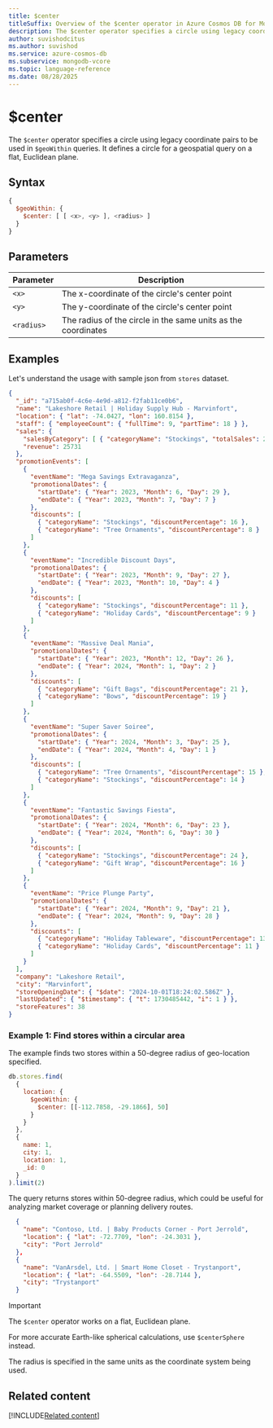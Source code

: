 ```yaml
---
title: $center
titleSuffix: Overview of the $center operator in Azure Cosmos DB for MongoDB (vCore)
description: The $center operator specifies a circle using legacy coordinate pairs for $geoWithin queries.
author: suvishodcitus
ms.author: suvishod
ms.service: azure-cosmos-db
ms.subservice: mongodb-vcore
ms.topic: language-reference
ms.date: 08/28/2025
---
```


# $center

The `$center` operator specifies a circle using legacy coordinate pairs to be used in `$geoWithin` queries. It defines a circle for a geospatial query on a flat, Euclidean plane.

## Syntax

```javascript
{
  $geoWithin: {
    $center: [ [ <x>, <y> ], <radius> ]
  }
}
```

## Parameters

| Parameter | Description |
|-----------|-------------|
| `<x>` | The x-coordinate of the circle's center point |
| `<y>` | The y-coordinate of the circle's center point |
| `<radius>` | The radius of the circle in the same units as the coordinates |

## Examples

Let's understand the usage with sample json from `stores` dataset.

```json
{
  "_id": "a715ab0f-4c6e-4e9d-a812-f2fab11ce0b6",
  "name": "Lakeshore Retail | Holiday Supply Hub - Marvinfort",
  "location": { "lat": -74.0427, "lon": 160.8154 },
  "staff": { "employeeCount": { "fullTime": 9, "partTime": 18 } },
  "sales": {
    "salesByCategory": [ { "categoryName": "Stockings", "totalSales": 25731 } ],
    "revenue": 25731
  },
  "promotionEvents": [
    {
      "eventName": "Mega Savings Extravaganza",
      "promotionalDates": {
        "startDate": { "Year": 2023, "Month": 6, "Day": 29 },
        "endDate": { "Year": 2023, "Month": 7, "Day": 7 }
      },
      "discounts": [
        { "categoryName": "Stockings", "discountPercentage": 16 },
        { "categoryName": "Tree Ornaments", "discountPercentage": 8 }
      ]
    },
    {
      "eventName": "Incredible Discount Days",
      "promotionalDates": {
        "startDate": { "Year": 2023, "Month": 9, "Day": 27 },
        "endDate": { "Year": 2023, "Month": 10, "Day": 4 }
      },
      "discounts": [
        { "categoryName": "Stockings", "discountPercentage": 11 },
        { "categoryName": "Holiday Cards", "discountPercentage": 9 }
      ]
    },
    {
      "eventName": "Massive Deal Mania",
      "promotionalDates": {
        "startDate": { "Year": 2023, "Month": 12, "Day": 26 },
        "endDate": { "Year": 2024, "Month": 1, "Day": 2 }
      },
      "discounts": [
        { "categoryName": "Gift Bags", "discountPercentage": 21 },
        { "categoryName": "Bows", "discountPercentage": 19 }
      ]
    },
    {
      "eventName": "Super Saver Soiree",
      "promotionalDates": {
        "startDate": { "Year": 2024, "Month": 3, "Day": 25 },
        "endDate": { "Year": 2024, "Month": 4, "Day": 1 }
      },
      "discounts": [
        { "categoryName": "Tree Ornaments", "discountPercentage": 15 },
        { "categoryName": "Stockings", "discountPercentage": 14 }
      ]
    },
    {
      "eventName": "Fantastic Savings Fiesta",
      "promotionalDates": {
        "startDate": { "Year": 2024, "Month": 6, "Day": 23 },
        "endDate": { "Year": 2024, "Month": 6, "Day": 30 }
      },
      "discounts": [
        { "categoryName": "Stockings", "discountPercentage": 24 },
        { "categoryName": "Gift Wrap", "discountPercentage": 16 }
      ]
    },
    {
      "eventName": "Price Plunge Party",
      "promotionalDates": {
        "startDate": { "Year": 2024, "Month": 9, "Day": 21 },
        "endDate": { "Year": 2024, "Month": 9, "Day": 28 }
      },
      "discounts": [
        { "categoryName": "Holiday Tableware", "discountPercentage": 13 },
        { "categoryName": "Holiday Cards", "discountPercentage": 11 }
      ]
    }
  ],
  "company": "Lakeshore Retail",
  "city": "Marvinfort",
  "storeOpeningDate": { "$date": "2024-10-01T18:24:02.586Z" },
  "lastUpdated": { "$timestamp": { "t": 1730485442, "i": 1 } },
  "storeFeatures": 38
}
```

### Example 1: Find stores within a circular area

The example finds two stores within a 50-degree radius of geo-location specified.

```javascript
db.stores.find(
  {
    location: {
      $geoWithin: {
        $center: [[-112.7858, -29.1866], 50]
      }
    }
  },
  {
    name: 1,
    city: 1,
    location: 1,
    _id: 0
  }
).limit(2)
```

The query returns stores within 50-degree radius, which could be useful for analyzing market coverage or planning delivery routes.

```json
  {
    "name": "Contoso, Ltd. | Baby Products Corner - Port Jerrold",
    "location": { "lat": -72.7709, "lon": -24.3031 },
    "city": "Port Jerrold"
  },
  {
    "name": "VanArsdel, Ltd. | Smart Home Closet - Trystanport",
    "location": { "lat": -64.5509, "lon": -28.7144 },
    "city": "Trystanport"
  }
```

> [!IMPORTANT]
> The `$center` operator works on a flat, Euclidean plane.
>
> For more accurate Earth-like spherical calculations, use `$centerSphere` instead.
>
> The radius is specified in the same units as the coordinate system being used.

## Related content

[!INCLUDE[Related content](../includes/related-content.md)]
